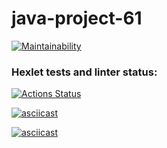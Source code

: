 # java-project-61

[![Maintainability](https://api.codeclimate.com/v1/badges/ca291b4fc4e7afa2dbbd/maintainability)](https://codeclimate.com/github/RitaSp19/java-project-61/maintainability)

### Hexlet tests and linter status:
[![Actions Status](https://github.com/RitaSp19/java-project-61/actions/workflows/hexlet-check.yml/badge.svg)](https://github.com/RitaSp19/java-project-61/actions)

[![asciicast](https://asciinema.org/a/VZ44B1IHPzZH942d0zvzA82b8.svg)](https://asciinema.org/a/VZ44B1IHPzZH942d0zvzA82b8)

[![asciicast](https://asciinema.org/a/dNmwD9fAi8xMBItNxN8fPV5IS.svg)](https://asciinema.org/a/dNmwD9fAi8xMBItNxN8fPV5IS)
